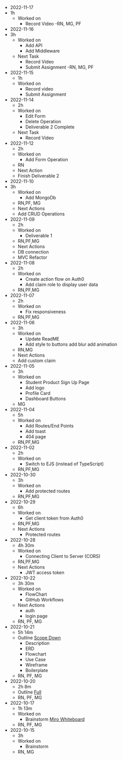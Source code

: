- 2022-11-17
- 1h
  - Worked on
    - Record Video
  -RN, MG, PF 
- 2022-11-16
- 3h
  - Worked on
    - Add API
    - Add Middleware
  - Next Task     
    - Record Video
    - Submit Assignment
  -RN, MG, PF
- 2022-11-15
  - 1h
  - Worked on
    - Record video
    - Submit Assignment     
- 2022-11-14
  - 2h
  - Worked on
     - Edit Form
     - Delete Operation 
     - Deliverable 2 Complete
  - Next Task
    - Record Video
- 2022-11-12
  - 2h
  - Worked on
    - Add Form Operation 
  - RN
  - Next Action 
   - Finish Deliverable 2
- 2022-11-10
- 3h
  - Worked on 
    - Add MongoDb
  - RN,PF, MG
  -  Next Actions
  - Add CRUD Operations
- 2022-11-09
  - 2h
  - Worked on
    - Deliverable 1
  - RN,PF,MG 
  - Next Actions
  - DB connection
  - MVC Refactor
- 2022-11-08
  - 2h
  - Worked on
    - Create action flow on Auth0
    - Add claim role to display user data
  - RN,PF,MG
- 2022-11-07
  - 2h
  - Worked on
    - Fix responsiveness
  - RN,PF,MG
- 2022-11-06
  - 3h
  - Worked on
    - Update ReadME
    - Add style to buttons add blur add animation
  - RN,MG
  - Next Actions
  - Add custom claim
- 2022-11-05
  - 3h 
  - Worked on
    - Student Product Sign Up Page
    - Add logo
    - Profile Card
    - Dashboard Buttons
  - MG
- 2022-11-04
  - 5h
  - Worked on
    - Add Routes/End Points
    - Add toast 
    - 404 page
  - RN,PF,MG
- 2022-11-02
  - 2h
  - Worked on
    - Switch to EJS (instead of TypeScript)
  - RN,PF,MG
- 2022-10-30
  - 3h
  - Worked on
    - Add protected routes
  - RN,PF,MG
- 2022-10-29
  - 6h
  - Worked on
    - Get client token from Auth0
  - RN,PF,MG
  - Next Actions
    - Protected routes
- 2022-10-28
  - 4h 30m
  - Worked on 
    - Connecting Client to Server (CORS)
  - RN,PF,MG
  - Next Actions
    - JWT access token
- 2022-10-22
  - 3h 30m
  - Worked on
    - FlowChart
    - GitHub Workflows
  - Next Actions
    - auth
    - login page
  - RN, PF, MG
- 2022-10-21
  - 5h 14m
  - Outline [Scope Down](https://focuscollege.sharepoint.com/:w:/r/teams/FinalProjectTeam/Shared%20Documents/General/P100B/Outline.docx?d=w4227f3119bf749e49aa259c2e9effc9a&csf=1&web=1&e=yNGGhN)
    - Description
    - ERD
    - Flowchart
    - Use Case
    - Wireframe
    - Boilerplate
  - RN, PF, MG
- 2022-10-20
  - 2h 8m
  - Outline [Full](https://focuscollege.sharepoint.com/:w:/r/teams/FinalProjectTeam/Shared%20Documents/General/P100B/Outline%20-%20Future%20features%20aka%20pandora%20box.docx?d=wecd5be1fbf8847e49380fe34f3ee1dd0&csf=1&web=1&e=FIOWho)
  - RN, PF, MG  
- 2022-10-17
  - 1h 13m
  - Worked on
    -   Brainstorm [Miro Whiteboard](https://miro.com/app/board/uXjVPM2qjiE=/)
  - RN, PF, MG
- 2022-10-15
  - 3h
  - Worked on
    - Brainstorm
  - RN, MG
